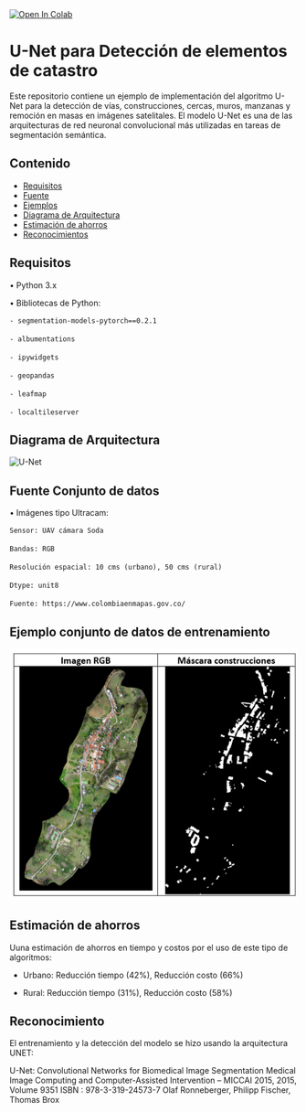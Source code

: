 
<a target="_blank" href="https://colab.research.google.com/github/catastrodnp/DeteccionElementosCatastro_Unet/blob/main/notebook/Catastro_DNP_UNet.ipynb">
  <img src="https://colab.research.google.com/assets/colab-badge.svg" alt="Open In Colab"/>
</a>

# U-Net para Detección de elementos de catastro

Este repositorio contiene un ejemplo de implementación del algoritmo U-Net para la detección de vías, construcciones, cercas, muros, manzanas y remoción en masas en imágenes satelitales. 
El modelo U-Net es una de las arquitecturas de red neuronal convolucional más utilizadas en tareas de segmentación semántica.

## Contenido

- [Requisitos](#Requisitos)
- [Fuente](#Fuente-Conjunto-de-datos)
- [Ejemplos](#Ejemplos)
- [Diagrama de Arquitectura](#diagrama-de-arquitectura)
- [Estimación de ahorros](#Estimación-de-ahorros)
- [Reconocimientos](#Reconocimientos)


## Requisitos
•	Python 3.x

•	Bibliotecas de Python:

    - segmentation-models-pytorch==0.2.1
    
    - albumentations
    
    - ipywidgets
    
    - geopandas
    
    - leafmap
    
    - localtileserver

## Diagrama de Arquitectura
![U-Net](https://www.mdpi.com/remotesensing/remotesensing-09-00680/article_deploy/html/images/remotesensing-09-00680-g002.png)

## Fuente Conjunto de datos
•	Imágenes tipo Ultracam:

    Sensor: UAV cámara Soda
    
    Bandas: RGB 

    Resolución espacial: 10 cms (urbano), 50 cms (rural)
    
    Dtype: unit8
    
    Fuente: https://www.colombiaenmapas.gov.co/
    

## Ejemplo conjunto de datos de entrenamiento
![Conjunto de datos de entrenamiento](ejemplo_dataset.png)

## Estimación de ahorros
Uuna estimación de ahorros en tiempo y costos por el uso de este tipo de algoritmos:

- Urbano: Reducción tiempo (42%), Reducción costo (66%)
  
- Rural: Reducción tiempo (31%), Reducción costo (58%)

## Reconocimiento
El entrenamiento y la detección del modelo se hizo usando la arquitectura UNET:

  U-Net: Convolutional Networks for Biomedical Image Segmentation
  Medical Image Computing and Computer-Assisted Intervention – MICCAI 2015, 2015, Volume 9351
  ISBN : 978-3-319-24573-7
  Olaf Ronneberger, Philipp Fischer, Thomas Brox

